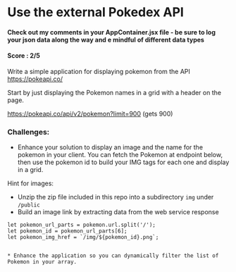 # Use the external Pokedex API
#### Check out my comments in your AppContainer.jsx file - be sure to log your json data along the way and e mindful of different data types
#### Score : 2/5
Write a simple application for displaying pokemon from the API https://pokeapi.co/

Start by just displaying the Pokemon names in a grid with a header on the page.

https://pokeapi.co/api/v2/pokemon?limit=900 (gets 900)

### Challenges:
* Enhance your solution to display an image and the name for the pokemon in your client. You can fetch the Pokemon at endpoint below, then use the pokemon id to build your IMG tags for each one and display in a grid.

Hint for images: 
- Unzip the zip file included in this repo into a subdirectory `img` under `/public`
- Build an image link by extracting data from the web service response
```
let pokemon_url_parts = pokemon.url.split('/');
let pokemon_id = pokemon_url_parts[6];
let pokemon_img_href = `/img/${pokemon_id}.png`;


* Enhance the application so you can dynamically filter the list of Pokemon in your array.


